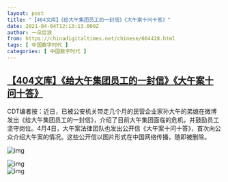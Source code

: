 ```yaml
---
layout: post
title: "【404文库】《给大午集团员工的一封信》《大午案十问十答》"
date: 2021-04-04T12:13:13.000Z
author: 一朵后浪
from: https://chinadigitaltimes.net/chinese/664428.html
tags: [ 中国数字时代 ]
categories: [ 中国数字时代 ]
---
```

<!--1617538393000-->
[【404文库】《给大午集团员工的一封信》《大午案十问十答》](https://chinadigitaltimes.net/chinese/664428.html)
------

<div>
<p>CDT编者按：近日，已被公安机关带走几个月的民营企业家孙大午的弟媳在微博发出《给大午集团员工的一封信》，介绍了目前大午集团面临的危机，并鼓励员工坚守岗位。4月4日，大午案法律团队也发出公开信《大午案十问十答》，首次向公众介绍大午案的情况。这些公开信以图片形式在中国网络传播，随即被删除。</p><p><img src="https://chinadigitaltimes.net/chinese/files/2021/04/3.jpeg" alt="img" /></p><p><img src="https://chinadigitaltimes.net/chinese/files/2021/04/孙大午.jpeg" alt="img" /><br /><img src="https://chinadigitaltimes.net/chinese/files/2021/04/2-scaled.jpeg" alt="img" /></p>
</div>
